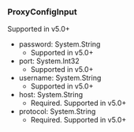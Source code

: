 ### ProxyConfigInput
Supported in v5.0+

- password: System.String
  - Supported in v5.0+
- port: System.Int32
  - Supported in v5.0+
- username: System.String
  - Supported in v5.0+
- host: System.String
  - Required. Supported in v5.0+
- protocol: System.String
  - Required. Supported in v5.0+
